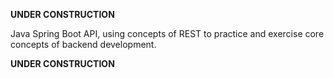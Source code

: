 **UNDER CONSTRUCTION**

Java Spring Boot API, using concepts of REST to practice and exercise core concepts of backend development.

**UNDER CONSTRUCTION**